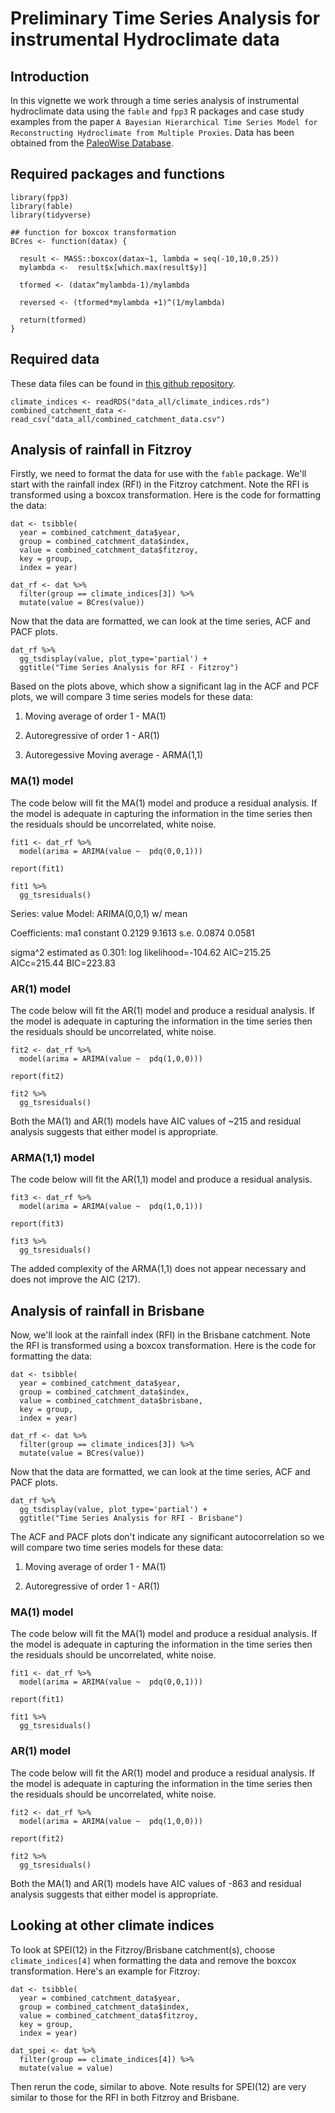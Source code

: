 Preliminary Time Series Analysis for instrumental Hydroclimate data
================

## Introduction
In this vignette we work through a time series analysis of instrumental hydroclimate data using the `fable` and `fpp3` R packages and case study examples from the paper `A Bayesian Hierarchical Time Series Model for Reconstructing Hydroclimate from Multiple Proxies`. Data has been obtained from the [PaleoWise Database](https://palaeoclimate.com.au/project-outputs/access-the-palaeowise-database/). 

## Required packages and functions

```{r}
library(fpp3)
library(fable)
library(tidyverse)

## function for boxcox transformation
BCres <- function(datax) {
  
  result <- MASS::boxcox(datax~1, lambda = seq(-10,10,0.25))
  mylambda <-  result$x[which.max(result$y)]
  
  tformed <- (datax^mylambda-1)/mylambda
  
  reversed <- (tformed*mylambda +1)^(1/mylambda)
  
  return(tformed)  
}
```
## Required data

These data files can be found in [this github repository](https://github.com/ncahill89/wsp).

```{r}
climate_indices <- readRDS("data_all/climate_indices.rds")
combined_catchment_data <- read_csv("data_all/combined_catchment_data.csv")
```

## Analysis of rainfall in Fitzroy

Firstly, we need to format the data for use with the `fable` package. We'll start with the rainfall index (RFI) in the Fitzroy catchment. Note the RFI is transformed using a boxcox transformation. Here is the code for formatting the data: 

```{r}
dat <- tsibble(
  year = combined_catchment_data$year,
  group = combined_catchment_data$index,
  value = combined_catchment_data$fitzroy,
  key = group,
  index = year)

dat_rf <- dat %>%
  filter(group == climate_indices[3]) %>%
  mutate(value = BCres(value))
```

Now that the data are formatted, we can look at the time series, ACF and PACF plots.

```{r}
dat_rf %>% 
  gg_tsdisplay(value, plot_type='partial') +
  ggtitle("Time Series Analysis for RFI - Fitzroy")
```

Based on the plots above, which show a significant lag in the ACF and PCF plots, we will compare 3 time series models for these data:

1. Moving average of order 1 - MA(1) 

2. Autoregressive of order 1 -  AR(1)

3. Autoregessive Moving average - ARMA(1,1) 


### MA(1) model

The code below will fit the MA(1) model and produce a residual analysis. If the model is adequate in capturing the information in the time series then the residuals should be uncorrelated, white noise. 


```{r}
fit1 <- dat_rf %>%
  model(arima = ARIMA(value ~  pdq(0,0,1))) 

report(fit1)

fit1 %>% 
  gg_tsresiduals()
```

Series: value 
Model: ARIMA(0,0,1) w/ mean 

Coefficients:
         ma1  constant
      0.2129    9.1613
s.e.  0.0874    0.0581

sigma^2 estimated as 0.301:  log likelihood=-104.62
AIC=215.25   AICc=215.44   BIC=223.83


### AR(1) model

The code below will fit the AR(1) model and produce a residual analysis. If the model is adequate in capturing the information in the time series then the residuals should be uncorrelated, white noise. 

```{r}
fit2 <- dat_rf %>%
  model(arima = ARIMA(value ~  pdq(1,0,0))) 

report(fit2)

fit2 %>% 
  gg_tsresiduals()
```

Both the MA(1) and AR(1) models have AIC values of ~215 and residual analysis suggests that either model is appropriate. 

### ARMA(1,1) model

The code below will fit the AR(1,1) model and produce a residual analysis. 

```{r}
fit3 <- dat_rf %>%
  model(arima = ARIMA(value ~  pdq(1,0,1))) 

report(fit3)

fit3 %>% 
  gg_tsresiduals()
```

The added complexity of the ARMA(1,1) does not appear necessary and does not improve the AIC (217). 


## Analysis of rainfall in Brisbane

Now, we'll look at the rainfall index (RFI) in the Brisbane catchment. Note the RFI is transformed using a boxcox transformation. Here is the code for formatting the data: 

```{r}
dat <- tsibble(
  year = combined_catchment_data$year,
  group = combined_catchment_data$index,
  value = combined_catchment_data$brisbane,
  key = group,
  index = year)

dat_rf <- dat %>%
  filter(group == climate_indices[3]) %>%
  mutate(value = BCres(value))
```

Now that the data are formatted, we can look at the time series, ACF and PACF plots.

```{r, echo = FALSE}
dat_rf %>% 
  gg_tsdisplay(value, plot_type='partial') +
  ggtitle("Time Series Analysis for RFI - Brisbane")
```

The ACF and PACF plots don't indicate any significant autocorrelation so we will compare two time series models for these data:

1. Moving average of order 1 - MA(1) 

2. Autoregressive of order 1 -  AR(1)

### MA(1) model

The code below will fit the MA(1) model and produce a residual analysis. If the model is adequate in capturing the information in the time series then the residuals should be uncorrelated, white noise. 


```{r}
fit1 <- dat_rf %>%
  model(arima = ARIMA(value ~  pdq(0,0,1))) 

report(fit1)

fit1 %>% 
  gg_tsresiduals()
```


### AR(1) model

The code below will fit the AR(1) model and produce a residual analysis. If the model is adequate in capturing the information in the time series then the residuals should be uncorrelated, white noise. 

```{r}
fit2 <- dat_rf %>%
  model(arima = ARIMA(value ~  pdq(1,0,0))) 

report(fit2)

fit2 %>% 
  gg_tsresiduals()
```

Both the MA(1) and AR(1) models have AIC values of -863 and residual analysis suggests that either model is appropriate. 

## Looking at other climate indices

To look at SPEI(12) in the Fitzroy/Brisbane catchment(s), choose `climate_indices[4]` when formatting the data and remove the boxcox transformation. Here's an example for Fitzroy:

```{r}
dat <- tsibble(
  year = combined_catchment_data$year,
  group = combined_catchment_data$index,
  value = combined_catchment_data$fitzroy,
  key = group,
  index = year)

dat_spei <- dat %>%
  filter(group == climate_indices[4]) %>%
  mutate(value = value)
```

Then rerun the code, similar to above. Note results for SPEI(12) are very similar to those for the RFI in both Fitzroy and Brisbane.

